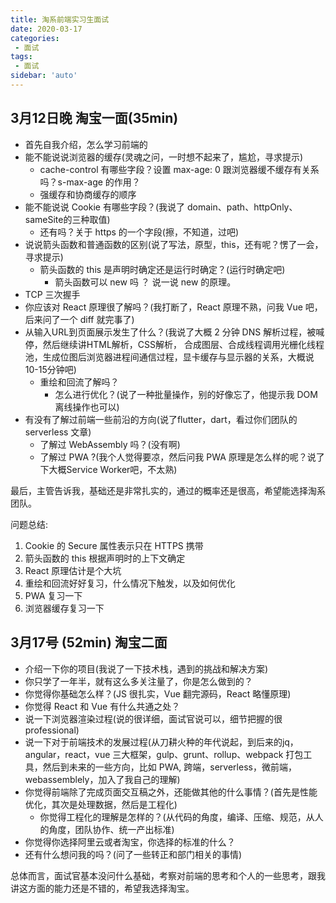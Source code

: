 ```yaml
---
title: 淘系前端实习生面试
date: 2020-03-17
categories: 
 - 面试
tags:
 - 面试
sidebar: 'auto'
---
```

## 3月12日晚 淘宝一面(35min)

- 首先自我介绍，怎么学习前端的
- 能不能说说浏览器的缓存(灵魂之问，一时想不起来了，尴尬，寻求提示)
  - cache-control 有哪些字段？设置 max-age: 0 跟浏览器缓不缓存有关系吗？s-max-age 的作用？
  - 强缓存和协商缓存的顺序
- 能不能说说 Cookie 有哪些字段？(我说了 domain、path、httpOnly、sameSite的三种取值)
  - 还有吗？关于 https 的一个字段(擦，不知道，过吧)
- 说说箭头函数和普通函数的区别(说了写法，原型，this，还有呢？愣了一会，寻求提示)
  - 箭头函数的 this 是声明时确定还是运行时确定？(运行时确定吧)
    - 箭头函数可以 new 吗 ？ 说一说 new 的原理。
- TCP 三次握手
- 你应该对 React 原理很了解吗？(我打断了，React 原理不熟，问我 Vue 吧，后来问了一个 diff 就完事了)
- 从输入URL到页面展示发生了什么？(我说了大概 2 分钟 DNS 解析过程，被喊停，然后继续讲HTML解析，CSS解析，
  合成图层、合成线程调用光栅化线程池，生成位图后浏览器进程间通信过程，显卡缓存与显示器的关系，大概说10-15分钟吧)
  - 重绘和回流了解吗？
    - 怎么进行优化？(说了一种批量操作，别的好像忘了，他提示我 DOM 离线操作也可以)
- 有没有了解过前端一些前沿的方向(说了flutter，dart，看过你们团队的 serverless 文章)
  - 了解过 WebAssembly 吗？(没有啊)
  - 了解过 PWA ?(我个人觉得要凉，然后问我 PWA 原理是怎么样的呢？说了下大概Service Worker吧，不太熟)

最后，主管告诉我，基础还是非常扎实的，通过的概率还是很高，希望能选择淘系团队。

问题总结:
1. Cookie 的 Secure 属性表示只在 HTTPS 携带
2. 箭头函数的 this 根据声明时的上下文确定
3. React 原理估计是个大坑
4. 重绘和回流好好复习，什么情况下触发，以及如何优化
5. PWA 复习一下
6. 浏览器缓存复习一下



## 3月17号 (52min) 淘宝二面
- 介绍一下你的项目(我说了一下技术栈，遇到的挑战和解决方案)
- 你只学了一年半，就有这么多关注量了，你是怎么做到的？
- 你觉得你基础怎么样？(JS 很扎实，Vue 翻完源码，React 略懂原理)
- 你觉得 React 和 Vue 有什么共通之处？
- 说一下浏览器渲染过程(说的很详细，面试官说可以，细节把握的很professional)
- 说一下对于前端技术的发展过程(从刀耕火种的年代说起，到后来的jq，angular，react，vue 三大框架，gulp、grunt、rollup、webpack 打包工具，然后到未来的一些方向，比如 PWA, 跨端，serverless，微前端，webassemblely，加入了我自己的理解)
- 你觉得前端除了完成页面交互稿之外，还能做其他的什么事情？(首先是性能优化，其次是处理数据，然后是工程化)
  - 你觉得工程化的理解是怎样的？(从代码的角度，编译、压缩、规范，从人的角度，团队协作、统一产出标准)
- 你觉得你选择阿里云或者淘宝，你选择的标准的什么？
- 还有什么想问我的吗？(问了一些转正和部门相关的事情)

总体而言，面试官基本没问什么基础，考察对前端的思考和个人的一些思考，跟我讲这方面的能力还是不错的，希望我选择淘宝。